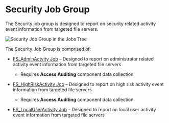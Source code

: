 # Security Job Group

The Security job group is designed to report on security related activity event information from
targeted file servers.

![Security Job Group in the Jobs Tree](/img/versioned_docs/enterpriseauditor_11.6/enterpriseauditor/admin/hostmanagement/jobstree.webp)

The Security Job Group is comprised of:

- [FS_AdminActvity Job](/docs/accessanalyzer/11.6/enterpriseauditor/solutions/filesystem/activity/security/fs_adminactvity.md)
  – Designed to report on administrator related activity event information from targeted file
  servers

    - Requires **Access Auditing** component data collection

- [FS_HighRiskActivity Job](/docs/accessanalyzer/11.6/enterpriseauditor/solutions/filesystem/activity/security/fs_highriskactivity.md)
  – Designed to report on high risk activity event information from targeted file servers

    - Requires **Access Auditing** component data collection

- [FS_LocalUserActivity Job](/docs/accessanalyzer/11.6/enterpriseauditor/solutions/filesystem/activity/security/fs_localuseractivity.md)
  – Designed to report on local user activity event information from targeted file servers
